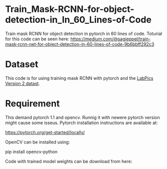 # Train_Mask-RCNN-for-object-detection-in_In_60_Lines-of-Code
Train mask RCNN for object detection in pytorch in 60 lines of code.
Toturial for this code can be seen here:
https://medium.com/@sagieppel/train-mask-rcnn-net-for-object-detection-in-60-lines-of-code-9b6bbff292c3

# Dataset
This code is for using training mask RCNN with pytorch and the [LabPics Version 2 datast](https://zenodo.org/record/4736111#.YpfnEqjMK3A).

# Requirement 
This demand pytorch 1.1 and opencv. Runnig it with newere pytorch version might cause some isseus.
Pytorch installation instructions are available at:

https://pytorch.org/get-started/locally/

OpenCV can be installed using:

pip install opencv-python

Code with trained model weights can be download from here:

